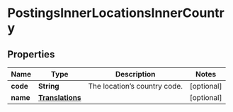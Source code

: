 

# PostingsInnerLocationsInnerCountry


## Properties

| Name | Type | Description | Notes |
|------------ | ------------- | ------------- | -------------|
|**code** | **String** | The location’s country code. |  [optional] |
|**name** | [**Translations**](Translations.md) |  |  [optional] |



